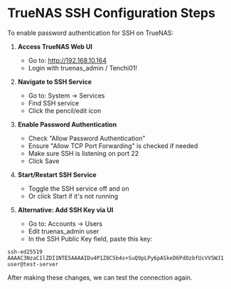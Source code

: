# TrueNAS SSH Configuration Steps

To enable password authentication for SSH on TrueNAS:

1. **Access TrueNAS Web UI**
   - Go to: http://192.168.10.164
   - Login with truenas_admin / Tenchi01!

2. **Navigate to SSH Service**
   - Go to: System → Services
   - Find SSH service
   - Click the pencil/edit icon

3. **Enable Password Authentication**
   - Check "Allow Password Authentication"
   - Ensure "Allow TCP Port Forwarding" is checked if needed
   - Make sure SSH is listening on port 22
   - Click Save

4. **Start/Restart SSH Service**
   - Toggle the SSH service off and on
   - Or click Start if it's not running

5. **Alternative: Add SSH Key via UI**
   - Go to: Accounts → Users
   - Edit truenas_admin user
   - In the SSH Public Key field, paste this key:

```
ssh-ed25519 AAAAC3NzaC1lZDI1NTE5AAAAIDu4P1Z8C5b4s+SuQ9pLPy6pASkeD6PdOzbfUcVVSWJ1 user@test-server
```

After making these changes, we can test the connection again.